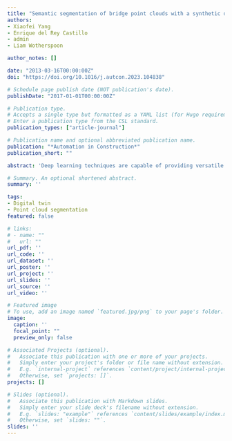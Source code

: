 ```yaml
---
title: "Semantic segmentation of bridge point clouds with a synthetic data augmentation strategy and graph-structured deep metric learning"
authors:
- Xiaofei Yang
- Enrique del Rey Castillo
- admin
- Liam Wotherspoon

author_notes: []

date: "2013-03-16T00:00:00Z"
doi: "https://doi.org/10.1016/j.autcon.2023.104838"

# Schedule page publish date (NOT publication's date).
publishDate: "2017-01-01T00:00:00Z"

# Publication type.
# Accepts a single type but formatted as a YAML list (for Hugo requirements).
# Enter a publication type from the CSL standard.
publication_types: ["article-journal"]

# Publication name and optional abbreviated publication name.
publication: "*Automation in Construction*"
publication_short: ""

abstract: 'Deep learning techniques are capable of providing versatile solutions to automate classification of bridge point clouds into corresponding constituent components, but training sample scarcity and erroneous boundary segmentation have hindered the extent of their application. To respond to these challenges, this study presents two synthetic data augmentation strategies for alleviating the data scarcity problem and improves the weighted superpoint graph (WSPG) model by using a graph-structured deep metric learning method for generating high quality superpoints to address the erroneous boundary segmentation problem. Evaluation experiments were conducted to validate their effectiveness. Experimental results showed that the synthetic data augmentation strategies can significantly alleviate the training sample scarcity problem. The synthetic superpoint augmentation strategy outperformed the synthetic point cloud augmentation strategy with an increase of around 6% for overall accuracy (OA), 3% for mean class accuracy (mAcc) and 18% for mean Intersection over Union (mIoU). Compared with the original WSPG model, the improved WSPG model with graph-structured deep metric learning method increased the mIoU of the overall dataset and the pier caps by 4% and 21% respectively, while also reducing the boundary segmentation errors.'

# Summary. An optional shortened abstract.
summary: ''

tags:
- Digital twin
- Point cloud segmentation
featured: false

# links:
# - name: ""
#   url: ""
url_pdf: ''
url_code: ''
url_dataset: ''
url_poster: ''
url_project: ''
url_slides: ''
url_source: ''
url_video: ''

# Featured image
# To use, add an image named `featured.jpg/png` to your page's folder. 
image:
  caption: ''
  focal_point: ""
  preview_only: false

# Associated Projects (optional).
#   Associate this publication with one or more of your projects.
#   Simply enter your project's folder or file name without extension.
#   E.g. `internal-project` references `content/project/internal-project/index.md`.
#   Otherwise, set `projects: []`.
projects: []

# Slides (optional).
#   Associate this publication with Markdown slides.
#   Simply enter your slide deck's filename without extension.
#   E.g. `slides: "example"` references `content/slides/example/index.md`.
#   Otherwise, set `slides: ""`.
slides: ''
---
```


